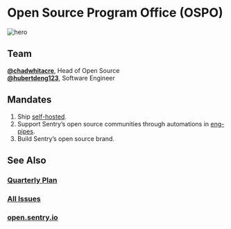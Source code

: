 # Open Source Program Office (OSPO)

![hero](https://user-images.githubusercontent.com/134455/181625952-19ba796b-6fe0-444c-8816-08e4232c3b39.jpg)

## Team

[**@chadwhitacre**](https://github.com/chadwhitacre), Head of Open Source  
[**@hubertdeng123**](https://github.com/hubertdeng123), Software Engineer

## Mandates

1. Ship [self-hosted](https://github.com/getsentry/self-hosted).
2. Support Sentry’s open source communities through automations in [eng-pipes](https://github.com/getsentry/eng-pipes).
3. Build Sentry’s open source brand.

## See Also

### [Quarterly Plan](https://github.com/getsentry/team-ospo/issues/64)

### [All Issues](https://github.com/getsentry/team-ospo/issues) 

### [open.sentry.io](https://open.sentry.io/) 
